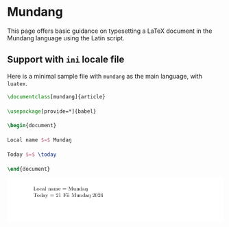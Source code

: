 # Mundang

This page offers basic guidance on typesetting a LaTeX document in the
Mundang language using the Latin script.

## Support with `ini` locale file

Here is a minimal sample file with `mundang` as the main language, with `luatex`.

```tex
\documentclass[mundang]{article}

\usepackage[provide=*]{babel}

\begin{document}

Local name $=$ Mundaŋ

Today $=$ \today

\end{document}
```

![](../media/locale-mundang.png)